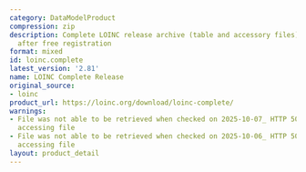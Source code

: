 ```yaml
---
category: DataModelProduct
compression: zip
description: Complete LOINC release archive (table and accessory files) downloadable
  after free registration
format: mixed
id: loinc.complete
latest_version: '2.81'
name: LOINC Complete Release
original_source:
- loinc
product_url: https://loinc.org/download/loinc-complete/
warnings:
- File was not able to be retrieved when checked on 2025-10-07_ HTTP 503 error when
  accessing file
- File was not able to be retrieved when checked on 2025-10-06_ HTTP 503 error when
  accessing file
layout: product_detail
---
```

